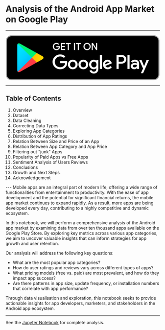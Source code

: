 # Analysis of the Android App Market on Google Play
---
<p><img src="images/google_play_store.webp" alt="Google Play Store">

---
## Table of Contents
<ol>
  <li>Overview</li>
  <li>Dataset</li>
  <li>Data Cleaning</li>
  <li>Correcting Data Types</li>
  <li>Exploring App Categories</li>
  <li>Distribution of App Ratings</li>
  <li>Relation Between Size and Price of an App</li>
  <li>Relation Between App Category and App Price</li>
  <li>Filtering out "junk" Apps</li> 
  <li>Popularity of Paid Apps vs Free Apps</li>
  <li>Sentiment Analysis of Users Reviews</li>
  <li>Conclusions</li>
  <li>Growth and Next Steps</li>
  <li>Acknowledgement</li>
</ol>
---
Mobile apps are an integral part of modern life, offering a wide range of functionalities from entertainment to productivity. With the ease of app development and the potential for significant financial returns, the mobile app market continues to expand rapidly. As a result, more apps are being developed every day, contributing to a highly competitive and dynamic ecosystem.

In this notebook, we will perform a comprehensive analysis of the Android app market by examining data from over ten thousand apps available on the Google Play Store. By exploring key metrics across various app categories, we aim to uncover valuable insights that can inform strategies for app growth and user retention.

Our analysis will address the following key questions:
- What are the most popular app categories?
- How do user ratings and reviews vary across different types of apps?
- What pricing models (free vs. paid) are most prevalent, and how do they impact app success?
- Are there patterns in app size, update frequency, or installation numbers that correlate with app performance?

Through data visualisation and exploration, this notebook seeks to provide actionable insights for app developers, marketers, and stakeholders in the Android app ecosystem.

---

See the <a href="https://github.com/OlumideOlumayegun/Analysing-TV-Data/blob/main/notebook.ipynb">Jupyter Notebook</a> for complete analysis.

